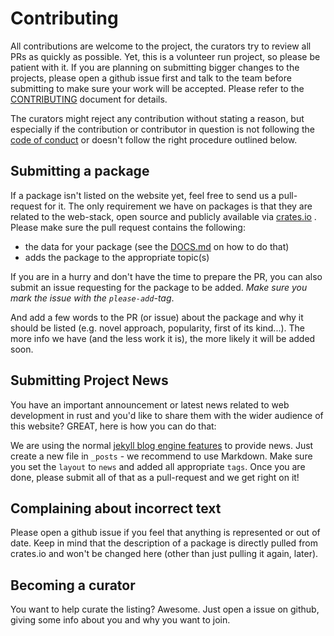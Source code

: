 # Contributing

All contributions are welcome to the project, the curators try to review all PRs as quickly as possible. Yet, this is a volunteer run project, so please be patient with it. If you are planning on submitting bigger changes to the projects, please open a github issue first and talk to the team before submitting to make sure your work will be accepted. Please refer to the  [CONTRIBUTING](./CONTRIBUTING.md) document for details.

The curators might reject any contribution without stating a reason, but especially if the contribution or contributor in question is not following the [code of conduct](./CODE_OF_CONDUCT.md) or doesn't follow the right procedure outlined below.

## Submitting a package

If a package isn't listed on the website yet, feel free to send us a pull-request for it. The only requirement we have on packages is that they are related to the web-stack, open source and publicly available via [crates.io](http://www.crates.io) . Please make sure the pull request contains the following:

 - the data for your package (see the [DOCS.md](DOCS.md) on how to do that)
 - adds the package to the appropriate topic(s)

If you are in a hurry and don't have the time to prepare the PR, you can also submit an issue requesting for the package to be added. *Make sure you mark the issue with the `please-add`-tag*.

And add a few words to the PR (or issue) about the package and why it should be listed (e.g. novel approach, popularity, first of its kind...). The more info we have (and the less work it is), the more likely it will be added soon.

## Submitting Project News

You have an important announcement or latest news related to web development in rust and you'd like to share them with the wider audience of this website? GREAT, here is how you can do that:

We are using the normal [jekyll blog engine features](http://jekyllrb.com/docs/posts/) to provide news. Just create a new file in `_posts` - we recommend to use Markdown. Make sure you set the `layout` to `news` and added all appropriate `tags`. Once you are done, please submit all of that as a pull-request and we get right on it!


## Complaining about incorrect text

Please open a github issue if you feel that anything is represented or out of date. Keep in mind that the description of a package is directly pulled from crates.io and won't be changed here (other than just pulling it again, later).

## Becoming a curator

You want to help curate the listing? Awesome. Just open a issue on github, giving some info about you and why you want to join.
